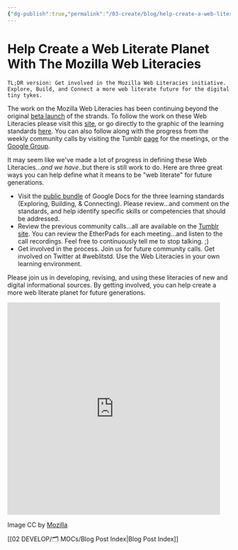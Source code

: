 ```yaml
---
{"dg-publish":true,"permalink":"/03-create/blog/help-create-a-web-literate-planet-with-the-mozilla-web-literacies/","title":"Help Create a Web Literate Planet With The Mozilla Web Literacies","tags":["mozilla","webliteracy"]}
---
```


# Help Create a Web Literate Planet With The Mozilla Web Literacies

```
TL;DR version: Get involved in the Mozilla Web Literacies initiative. Explore, Build, and Connect a more web literate future for the digital tiny tykes.
```

The work on the Mozilla Web Literacies has been continuing beyond the original [beta launch](http://thenextweb.com/insider/2013-06-03/mozilla-readying-first-draft-of-its-web-literacy-standard-a-framework-for-learning-on-the-internet/) of the strands. To follow the work on these Web Literacies please visit this [site](https://wiki.mozilla.org/Learning/WebLiteracyStandard), or go directly to the graphic of the learning standards [here](https://wiki.mozilla.org/Learning/WebLiteracyStandard/CompetencyGrid). You can also follow along with the progress from the weekly community calls by visiting the Tumblr [page](http://weblitstd.tumblr.com/) for the meetings, or the [Google Group](https://groups.google.com/forum/#!forum/mozilla.webmaker).

It may seem like we've made a lot of progress in defining these Web Literacies..._and we have_..but there is still work to do. Here are three great ways you can help define what it means to be "web literate" for future generations.

- Visit the [public bundle](http://bitly.com/bundles/dajbelshaw/1) of Google Docs for the three learning standards (Exploring, Building, & Connecting). Please review...and comment on the standards, and help identify specific skills or competencies that should be addressed.
- Review the previous community calls...all are available on the [Tumblr site](http://weblitstd.tumblr.com/). You can review the EtherPads for each meeting...and listen to the call recordings. Feel free to continuously tell me to stop talking. ;)
- Get involved in the process. Join us for future community calls. Get involved on Twitter at #weblitstd. Use the Web Literacies in your own learning environment.

Please join us in developing, revising, and using these literacies of new and digital informational sources. By getting involved, you can help create a more web literate planet for future generations.

<iframe src="https://vine.co/v/hzZ07d93pgW/embed/simple" height="480" width="480" frameborder="0"></iframe>

<script charset="utf-8" type="text/javascript" src="//platform.vine.co/static/scripts/embed.js" async></script>

Image CC by [Mozilla](https://wiki.mozilla.org/Learning/WebLiteracyStandard/CompetencyGrid)

[[02 DEVELOP/🗂️ MOCs/Blog Post Index\|Blog Post Index]]